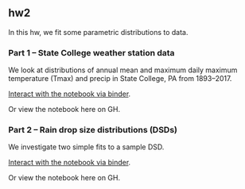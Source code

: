 ## hw2
In this hw, we fit some parametric distributions to data.

### Part 1 – State College weather station data
We look at distributions of annual mean and maximum daily maximum temperature (Tmax) and precip in State College, PA from 1893–2017.

[Interact with the notebook via binder](https://mybinder.org/v2/gh/zmoon92/PSU-METEO-515/master?filepath=hw2%2Fhw2p1.ipynb).

Or view the notebook here on GH. 

### Part 2 – Rain drop size distributions (DSDs)
We investigate two simple fits to a sample DSD.

[Interact with the notebook via binder](https://mybinder.org/v2/gh/zmoon92/PSU-METEO-515/master?filepath=hw2%2Fhw2p2.ipynb).

Or view the notebook here on GH. 

